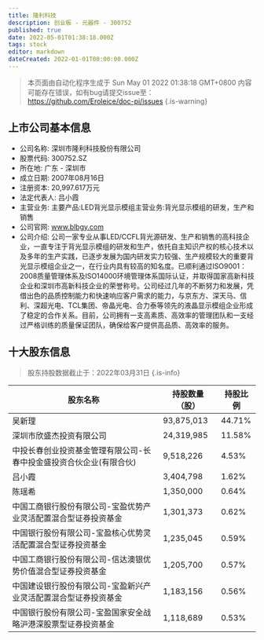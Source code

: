 ```yaml
---
title: 隆利科技
description: 创业板 - 元器件 - 300752
published: true
date: 2022-05-01T01:38:18.000Z
tags: stock
editor: markdown
dateCreated: 2022-01-01T00:00:00.000Z
---
```


> 本页面由自动化程序生成于 Sun May 01 2022 01:38:18 GMT+0800
> 内容可能存在错误，如有bug请提交issue至：https://github.com/Eroleice/doc-pi/issues
{.is-warning}

## 上市公司基本信息
- 公司名称: 深圳市隆利科技股份有限公司
- 股票代码: 300752.SZ
- 所在地: 广东 - 深圳市
- 成立日期: 2007年08月16日
- 注册资本: 20,997.617万元
- 法定代表人: 吕小霞
- 主营业务: 主要产品:LED背光显示模组主营业务:背光显示模组的研发，生产和销售
- 公司官网: www.blbgy.com
- 公司介绍: 公司一家专业从事LED/CCFL背光源研发、生产和销售的高科技企业，一直专注于背光显示模组的研发和生产，依托自主知识产权的核心技术以及多年的生产实践，已逐步发展为国内研发实力较强、生产规模较大的重要背光显示模组企业之一，在行业内具有较高的知名度。已顺利通过ISO9001：2008质量管理体系及ISO14000环境管理体系国际认证，并取得国家高新科技企业和深圳市高新科技企业的荣誉称号。公司经过几年的不断努力和发展，凭借出色的品质控制能力和快速响应客户需求的能力，与京东方、深天马、信利、深超光电、TCL集团、帝晶光电、合力泰等领先的液晶显示模组企业形成了稳定的合作关系。目前，公司拥有一支高素质、高效率的管理团队和一支经过严格训练的质量保证团队，确保给客户提供高品质、高效率的服务。


## 十大股东信息
> 股东持股数据截止于：2022年03月31日
{.is-info}

| 股东名称 | 持股数量（股） | 持股比例 |
| --- | --- | --- |
| 吴新理 | 93,875,013 | 44.71% |
| 深圳市欣盛杰投资有限公司 | 24,319,985 | 11.58% |
| 中投长春创业投资基金管理有限公司-长春中投金盛投资合伙企业(有限合伙) | 9,518,226 | 4.53% |
| 吕小霞 | 3,404,798 | 1.62% |
| 陈瑶希 | 1,350,000 | 0.64% |
| 中国工商银行股份有限公司-宝盈优势产业灵活配置混合型证券投资基金 | 1,301,373 | 0.62% |
| 中国银行股份有限公司-宝盈核心优势灵活配置混合型证券投资基金 | 1,235,045 | 0.59% |
| 中国工商银行股份有限公司-信达澳银优势价值混合型证券投资基金 | 1,205,700 | 0.57% |
| 中国建设银行股份有限公司-宝盈新兴产业灵活配置混合型证券投资基金 | 1,183,156 | 0.56% |
| 中国银行股份有限公司-宝盈国家安全战略沪港深股票型证券投资基金 | 1,118,689 | 0.53% |




